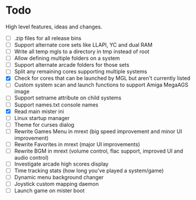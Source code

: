 # Todo

High level features, ideas and changes.

- [ ] .zip files for all release bins
- [ ] Support alternate core sets like LLAPI, YC and dual RAM
- [ ] Write all temp mgls to a directory in tmp instead of root
- [ ] Allow defining multiple folders on a system
- [ ] Support alternate arcade folders for those sets
- [ ] Split any remaining cores supporting multiple systems
- [x] Check for cores that can be launched by MGL but aren't currently listed
- [ ] Custom system scan and launch functions to support Amiga MegaAGS image
- [ ] Support setname attribute on child systems
- [ ] Support names.txt console names
- [x] Read main mister ini
- [ ] Linux startup manager
- [ ] Theme for curses dialog
- [ ] Rewrite Games Menu in mrext (big speed improvement and minor UI improvement)
- [ ] Rewrite Favorites in mrext (major UI improvements)
- [ ] Rewrite BGM in mrext (volume control, flac support, improved UI and audio control)
- [ ] Investigate arcade high scores display
- [ ] Time tracking stats (how long you've played a system/game)
- [ ] Dynamic menu background changer
- [ ] Joystick custom mapping daemon
- [ ] Launch game on mister boot
